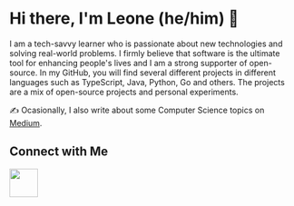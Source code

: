 # Hi there, I'm Leone (he/him) 👋

I am a tech-savvy learner who is passionate about new technologies and solving real-world problems. I firmly believe that software is the ultimate tool for enhancing people's lives and I am a strong supporter of open-source. In my GitHub, you will find several different projects in different languages such as TypeScript, Java, Python, Go and others. The projects are a mix of open-source projects and personal experiments.

✍️ Ocasionally, I also write about some Computer Science topics on [Medium](http://leoneperdigao.medium.com).

## Connect with Me

<p>
  <a href="https://www.linkedin.com/in/leoneperdigao/" target="_blank">
    <img src="https://img.shields.io/badge/-LinkedIn-%230077B5?style=for-the-badge&logo=linkedin&logoColor=white" width="auto" height="50px">
  </a>
</p>

<!--
**leoneperdigao/leoneperdigao** is a ✨ _special_ ✨ repository because its `README.md` (this file) appears on your GitHub profile.

Here are some ideas to get you started:

- 🔭 I’m currently working on ...
- 🌱 I’m currently learning ...
- 👯 I’m looking to collaborate on ...
- 🤔 I’m looking for help with ...
- 💬 Ask me about ...
- 📫 How to reach me: ...
- 😄 Pronouns: ...
- ⚡ Fun fact: ...
-->
